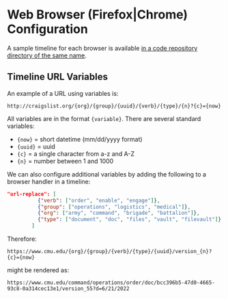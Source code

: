 # Web Browser (Firefox|Chrome) Configuration

A sample timeline for each browser is available [in a code repository directory of the same name](https://github.com/cmu-sei/GHOSTS/tree/master/src/Ghosts.Client/Sample%20Timelines).

## Timeline URL Variables

An example of a URL using variables is: 

```text
http://craigslist.org/{org}/{group}/{uuid}/{verb}/{type}/{n}?{c}={now}
```

All variables are in the format `{variable}`. There are several standard variables:

- `{now}` = short datetime (mm/dd/yyyy format)
- `{uuid}` = uuid
- `{c}` = a single character from a-z and A-Z
- `{n}` = number between 1 and 1000

We can also configure additional variables by adding the following to a browser handler in a timeline:

```json
"url-replace": [
          {"verb": ["order", "enable", "engage"]},
          {"group": ["operations", "logistics", "medical"]},
          {"org": ["army", "command", "brigade", "battalion"]},
          {"type": ["document", "doc", "files", "vault", "filevault"]}
        ]
```

Therefore:

```text
https://www.cmu.edu/{org}/{group}/{verb}/{type}/{uuid}/version_{n}?{c}={now}
```

might be rendered as:

```text
https://www.cmu.edu/command/operations/order/doc/bcc396b5-47d0-4665-93c8-0a314cec13e1/version_55?d=6/21/2022
```
